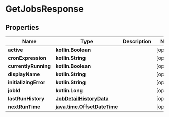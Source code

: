 
# GetJobsResponse

## Properties
| Name | Type | Description | Notes |
| ------------ | ------------- | ------------- | ------------- |
| **active** | **kotlin.Boolean** |  |  [optional] |
| **cronExpression** | **kotlin.String** |  |  [optional] |
| **currentlyRunning** | **kotlin.Boolean** |  |  [optional] |
| **displayName** | **kotlin.String** |  |  [optional] |
| **initializingError** | **kotlin.String** |  |  [optional] |
| **jobId** | **kotlin.Long** |  |  [optional] |
| **lastRunHistory** | [**JobDetailHistoryData**](JobDetailHistoryData.md) |  |  [optional] |
| **nextRunTime** | [**java.time.OffsetDateTime**](java.time.OffsetDateTime.md) |  |  [optional] |



